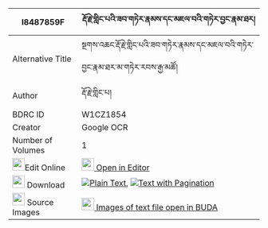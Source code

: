 |I8487859F|རྡོ་རྗེ་གླིང་པའི་ཟབ་གཏེར་རྣམས་དང་མཇལ་བའི་གཏེར་བྱང་རྣམ་ཐར། 
| --- | --- 
|Alternative Title |སྔགས་འཆང་རྡོ་རྗེ་གླིང་པའི་ཟབ་གཏེར་རྣམས་དང་མཇལ་བའི་གཏེར་བྱང་རྣམ་ཐར་མ་གཏེར་རབས་རྒྱ་མཚོ།
|Author| རྡོ་རྗེ་གླིང་པ།
|BDRC ID | W1CZ1854
|Creator | Google OCR
|Number of Volumes| 1
|<img width="25" src="https://img.icons8.com/color/25/000000/edit-property.png">Edit Online| [<img width="25" src="https://avatars.githubusercontent.com/u/45091458?s=200&v=4"> Open in Editor](http://editor.openpecha.org/I8487859F)
|<img width="25" src="https://img.icons8.com/fluent/48/000000/download-2.png"/>  Download | [![](https://img.icons8.com/color/20/000000/txt.png)Plain Text](https://github.com/Openpecha/I8487859F/releases/download/v1/dorje_lingpa_i_zab_ter_nam_dan_plain_I8487859F.zip), [![](https://img.icons8.com/color/20/000000/txt.png)Text with Pagination](https://github.com/Openpecha/I8487859F/releases/download/v1/dorje_lingpa_i_zab_ter_nam_dan_pages_I8487859F.zip)
|<img width="25" src="https://img.icons8.com/plasticine/100/000000/pictures-folder.png"/>  Source Images | [<img width="25" src="https://library.bdrc.io/icons/BUDA-small.svg"> Images of text file open in BUDA](https://library.bdrc.io/show/bdr:W1CZ1854)